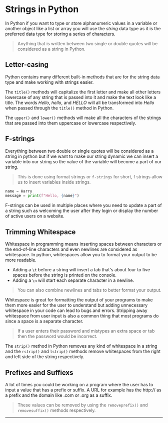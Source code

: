 # Strings in Python

In Python if you want to type or store alphanumeric values in a variable or another object like a list or array you will use the _string_ data type as it is the preferred data type for storing a series of characters.

> Anything that is written between two single or double quotes will be considered as a string in Python.

## Letter-casing

Python contains many different built-in methods that are for the string data type and make working with strings easier.

The `title()` methods will capitalize the first letter and make all other letters lowercase of any string that is passed into it and make the text look like a title. The words _Hello_, _hello_, and _HELLO_ will all be transformed into _Hello_ when passed through the `title()` method in Python.

The `upper()` and `lower()` methods will make all the characters of the strings that are passed into them uppercase or lowercase respectively.
## F-strings

Everything between two double or single quotes will be considered as a string in python but if we want to make our string dynamic we can insert a variable into our string so the value of the variable will become a part of our string.

> This is done using format strings or `f-strings` for short, f strings allow us to insert variables inside strings.

```python
name = Harry
message = print(f"Hello, {name}")
```

F-strings can be used in multiple places where you need to update a part of a string such as welcoming the user after they login or display the number of active users on a website.

## Trimming Whitespace

Whitespace in programming means inserting spaces between characters or the end-of-line characters and even newlines are considered as whitespace. In python, whitespaces allow you to format your output to be more readable.

- Adding a `\t` before a string will insert a tab that's about four to five spaces before the string is printed on the console.
- Adding a `\n` will start each separate character in a newline.

> You can also combine newlines and tabs to better format your output.

Whitespace is great for formatting the output of your programs to make them more easier for the user to understand but adding unnecessary whitespace in your code can lead to bugs and errors. Stripping away whitespace from user input is also a common thing that most programs do since a space is a separate character.

> If a user enters their password and mistypes an extra space or tab then the password would be incorrect.

The `strip()` method in Python removes any kind of whitespace in a string and the `rstrip()` and `lstrip()` methods remove whitespaces from the right and left side of the string respectively.

## Prefixes and Suffiexs

A lot of times you could be working on a program where the user has to input a value that has a prefix or suffix. A URL for example has the http:// as a prefix and the domain like .com or .org as a suffix.

> These values can be removed by using the `removeprefix()` and `removesuffix()` methods respectively.

---
